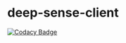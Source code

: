 # deep-sense-client

[![Codacy Badge](https://api.codacy.com/project/badge/Grade/9011847142834a73a81d51efa3aef17f)](https://app.codacy.com/gh/cartmandos/deep-sense-client?utm_source=github.com&utm_medium=referral&utm_content=cartmandos/deep-sense-client&utm_campaign=Badge_Grade)
